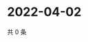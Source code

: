 # 2022-04-02

共 0 条

<!-- BEGIN WEIBO -->
<!-- 最后更新时间 Sat Apr 02 2022 15:01:02 GMT+0800 (China Standard Time) -->

<!-- END WEIBO -->
